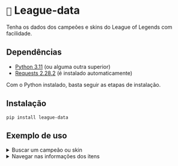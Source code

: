 # `📩` League-data

Tenha os dados dos campeões e skins do League of Legends com facilidade.

## Dependências

- [Python 3.11](https://www.python.org/downloads/release/python-3112/) (ou alguma outra superior)
- [Requests 2.28.2](https://requests.readthedocs.io/en/latest/) (é instalado automaticamente)

Com o Python instalado, basta seguir as etapas de instalação.

## Instalação

```
pip install league-data
```

## Exemplo de uso

<details>
    <summary> Buscar um campeão ou skin </summary>

```python
    from league_data import League

    league = League()
    champion = league["zeri"]  # vai retornar um objeto (<league_data.models.Champion object at ...>)
    skin = league["ocean song zeri"]  # vai retornar um objeto (<league_data.models.Skin object at ...>)
    skin_data = skin.data  # todo objeto possui o seu dicionário de informações também
```

</details>

<details>
    <summary> Navegar nas informações dos itens </summary>
    Existe duas sintaxes no projeto, utilizando objetos e dicionários.

```python
    from league_data import League

    league = League()
    champion = league["zeri"]  # -> <league_data.models.Champion object at ...>
    skins_object = champion.skins  # -> [<league_data.models.Skin object>, ...]
    skins_dict = champion["skins"]  # -> {"nightblade irelia": {"id": ...}, ...}
```

</details>
